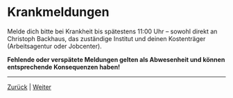 # Krankmeldungen

Melde dich bitte bei Krankheit bis spätestens 11:00 Uhr – sowohl direkt an Christoph Backhaus, das zuständige Institut und deinen Kostenträger (Arbeitsagentur oder Jobcenter).

**Fehlende oder verspätete Meldungen gelten als Abwesenheit und können entsprechende Konsequenzen haben!**

---

[Zurück](/docs/01-organisation/03-urlaub/README.md) | [Weiter](/docs/01-organisation/05-zeiterfassung/README.md)
